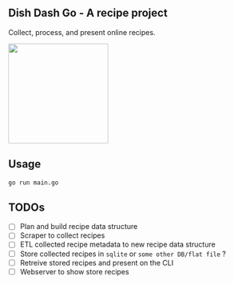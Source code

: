 ## Dish Dash Go - A recipe project
Collect, process, and present online recipes.

<img src="https://github.com/arian-amador/DishDashGo/assets/10829797/e7177eab-40ef-47e7-a67c-cf4867861847" width="200" height="200" />

## Usage
```bash
go run main.go
```

## TODOs
- [ ] Plan and build recipe data structure
- [ ] Scraper to collect recipes
- [ ] ETL collected recipe metadata to new recipe data structure
- [ ] Store collected recipes in `sqlite` or `some other DB/flat file` ?
- [ ] Retreive stored recipes and present on the CLI
- [ ] Webserver to show store recipes

